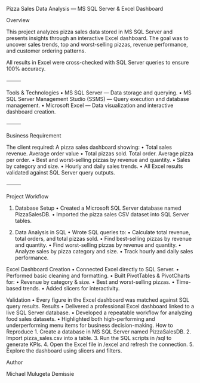 Pizza Sales Data Analysis — MS SQL Server & Excel Dashboard

Overview

This project analyzes pizza sales data stored in MS SQL Server and presents insights through an interactive Excel dashboard.
The goal was to uncover sales trends, top and worst-selling pizzas, revenue performance, and customer ordering patterns.

All results in Excel were cross-checked with SQL Server queries to ensure 100% accuracy.

⸻

Tools & Technologies
	•	MS SQL Server — Data storage and querying.
	•	MS SQL Server Management Studio (SSMS) — Query execution and database management.
	•	Microsoft Excel — Data visualization and interactive dashboard creation.

⸻

Business Requirement

The client required:
	A pizza sales dashboard showing:
	•	Total sales revenue.
                Average order value
	•	Total pizzas sold.
		Total order.
		Average pizza per order.
	•	Best and worst-selling pizzas by revenue and quantity.
	•	Sales by category and size.
	•	Hourly and daily sales trends.
	•	All Excel results validated against SQL Server query outputs.

⸻

Project Workflow

1. Database Setup
	•	Created a Microsoft SQL Server database named PizzaSalesDB.
	•	Imported the pizza sales CSV dataset into SQL Server tables.

2. Data Analysis in SQL
	•	Wrote SQL queries to:
	•	Calculate total revenue, total orders, and total pizzas sold.
	•	Find best-selling pizzas by revenue and quantity.
	•	Find worst-selling pizzas by revenue and quantity.
	•	Analyze sales by pizza category and size.
	•	Track hourly and daily sales performance.

Excel Dashboard Creation
	•	Connected Excel directly to SQL Server.
	•	Performed basic cleaning and formatting.
	•	Built PivotTables & PivotCharts for:
	•	Revenue by category & size.
	•	Best and worst-selling pizzas.
	•	Time-based trends.
	•	Added slicers for interactivity.

Validation
	•	Every figure in the Excel dashboard was matched against SQL query results.
Results
	•	Delivered a professional Excel dashboard linked to a live SQL Server database.
	•	Developed a repeatable workflow for analyzing food sales datasets.
	•	Highlighted both high-performing and underperforming menu items for business decision-making.
How to Reproduce
	1.	Create a database in MS SQL Server named PizzaSalesDB.
	2.	Import pizza_sales.csv into a table.
	3.	Run the SQL scripts in /sql to generate KPIs.
	4.	Open the Excel file in /excel and refresh the connection.
	5.	Explore the dashboard using slicers and filters.

Author

Michael Mulugeta Demissie
